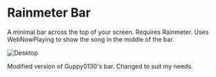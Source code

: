 # Rainmeter Bar

A minimal bar across the top of your screen. Requires Rainmeter. Uses WebNowPlaying to show the song in the middle of the bar.

![Desktop](https://i.imgur.com/mlesaQC.png)

Modified version of Guppy0130's bar. Changed to suit my needs.
